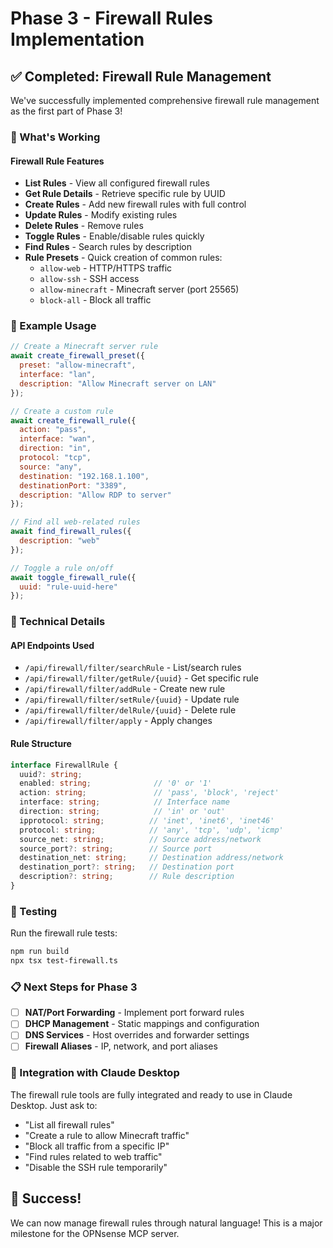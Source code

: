 # Phase 3 - Firewall Rules Implementation

## ✅ Completed: Firewall Rule Management

We've successfully implemented comprehensive firewall rule management as the first part of Phase 3!

### 🎯 What's Working

#### Firewall Rule Features
- **List Rules** - View all configured firewall rules
- **Get Rule Details** - Retrieve specific rule by UUID
- **Create Rules** - Add new firewall rules with full control
- **Update Rules** - Modify existing rules
- **Delete Rules** - Remove rules
- **Toggle Rules** - Enable/disable rules quickly
- **Find Rules** - Search rules by description
- **Rule Presets** - Quick creation of common rules:
  - `allow-web` - HTTP/HTTPS traffic
  - `allow-ssh` - SSH access
  - `allow-minecraft` - Minecraft server (port 25565)
  - `block-all` - Block all traffic

### 📝 Example Usage

```javascript
// Create a Minecraft server rule
await create_firewall_preset({
  preset: "allow-minecraft",
  interface: "lan",
  description: "Allow Minecraft server on LAN"
});

// Create a custom rule
await create_firewall_rule({
  action: "pass",
  interface: "wan",
  direction: "in",
  protocol: "tcp",
  source: "any",
  destination: "192.168.1.100",
  destinationPort: "3389",
  description: "Allow RDP to server"
});

// Find all web-related rules
await find_firewall_rules({
  description: "web"
});

// Toggle a rule on/off
await toggle_firewall_rule({
  uuid: "rule-uuid-here"
});
```

### 🔧 Technical Details

#### API Endpoints Used
- `/api/firewall/filter/searchRule` - List/search rules
- `/api/firewall/filter/getRule/{uuid}` - Get specific rule
- `/api/firewall/filter/addRule` - Create new rule
- `/api/firewall/filter/setRule/{uuid}` - Update rule
- `/api/firewall/filter/delRule/{uuid}` - Delete rule
- `/api/firewall/filter/apply` - Apply changes

#### Rule Structure
```typescript
interface FirewallRule {
  uuid?: string;
  enabled: string;              // '0' or '1'
  action: string;               // 'pass', 'block', 'reject'
  interface: string;            // Interface name
  direction: string;            // 'in' or 'out'
  ipprotocol: string;          // 'inet', 'inet6', 'inet46'
  protocol: string;            // 'any', 'tcp', 'udp', 'icmp'
  source_net: string;          // Source address/network
  source_port?: string;        // Source port
  destination_net: string;     // Destination address/network
  destination_port?: string;   // Destination port
  description?: string;        // Rule description
}
```

### 🧪 Testing

Run the firewall rule tests:
```bash
npm run build
npx tsx test-firewall.ts
```

### 📋 Next Steps for Phase 3

- [ ] **NAT/Port Forwarding** - Implement port forward rules
- [ ] **DHCP Management** - Static mappings and configuration
- [ ] **DNS Services** - Host overrides and forwarder settings
- [ ] **Firewall Aliases** - IP, network, and port aliases

### 🚀 Integration with Claude Desktop

The firewall rule tools are fully integrated and ready to use in Claude Desktop. Just ask to:
- "List all firewall rules"
- "Create a rule to allow Minecraft traffic"
- "Block all traffic from a specific IP"
- "Find rules related to web traffic"
- "Disable the SSH rule temporarily"

## 🎉 Success!

We can now manage firewall rules through natural language! This is a major milestone for the OPNsense MCP server.
